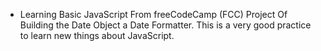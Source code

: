 - Learning Basic JavaScript From freeCodeCamp (FCC) Project Of Building the Date Object a Date Formatter. This is a very good practice to learn new things about JavaScript.
